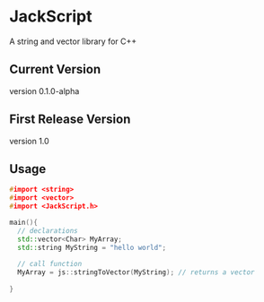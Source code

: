 # JackScript
A string and vector library for C++

## Current Version 
version 0.1.0-alpha

## First Release Version
version 1.0

## Usage
```c++
#import <string>
#import <vector>
#import <JackScript.h>

main(){
  // declarations
  std::vector<Char> MyArray;
  std::string MyString = "hello world";
  
  // call function
  MyArray = js::stringToVector(MyString); // returns a vector
  
}
```
